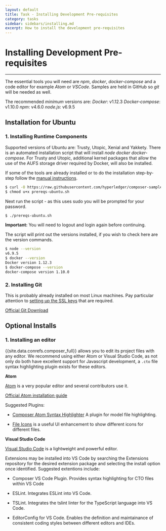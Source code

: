 ```yaml
---
layout: default
title: Task - Installing Development Pre-requisites
category: tasks
sidebar: sidebars/installing.md
excerpt: How to install the development pre-requisites
---
```


# Installing Development Pre-requisites

---

The essential tools you will need are *npm*, *docker*, *docker-compose* and a code editor for example *Atom* or *VSCode*. Samples are held in GitHub so *git* will be needed as well.

The recommended *minimum* versions are:
*Docker*: v1.12.3
*Docker-compose*: v1.10.0
*npm*: v4.6.0
*node.js*: v6.9.5


## Installation for Ubuntu

### 1. Installing Runtime Components
Supported versions of Ubuntu are: Trusty, Utopic, Xenial and Yakkety. There is an automated installation script that will install *node* *docker* *docker-compose*.  For Trusty and Utopic, additional kernel packages that allow the use of the AUFS storage driver required by Docker, will also be installed.

If some of the tools are already installed or to do the installation step-by-step follow the [manual instructions](./manual_prerequisites.md).


```bash
$ curl -O https://raw.githubusercontent.com/hyperledger/composer-sample-applications/master/packages/getting-started/scripts/prereqs-ubuntu.sh
$ chmod u+x prereqs-ubuntu.sh
```

Next run the script - as this uses sudo you will be prompted for your password.

```bash
$ ./prereqs-ubuntu.sh
```

**Important:** You will need to logout and login again before continuing.

The script will print out the versions installed, if you wish to check here are the version commands.

```bash
$ node --version
v6.9.5
$ docker --version
Docker version 1.12.3
$ docker-compose --version
docker-compose version 1.10.0
```

### 2. Installing Git
This is probably already installed on most Linux machines. Pay particular attention to [setting up the SSL keys](https://help.github.com/enterprise/2.7/user/articles/generating-a-new-ssh-key-and-adding-it-to-the-ssh-agent/#platform-linux) that are required.

[Official Git Download](https://git-scm.com/downloads)


## Optional Installs

### 1. Installing an editor

{{site.data.conrefs.composer_full}} allows you to edit its project files with any editor. We recommend using either Atom or Visual Studio Code, as not only do both have excellent support for Javascript development, a `.cto` file syntax highlighting plugin exists for these editors.

**Atom**

[Atom](https://atom.io/) is a very popular editor and several contributors use it.

[Official Atom installation guide](http://flight-manual.atom.io/getting-started/sections/installing-atom/)

Suggested Plugins:

* [Composer Atom Syntax Highlighter](https://github.com/hyperledger/composer-atom-plugin) A plugin for model file highlighting.

* [File Icons](https://atom.io/packages/file-icons) is a useful UI enhancement to show different icons for different files.

**Visual Studio Code**

[Visual Studio Code](https://code.visualstudio.com/) is a lightweight and powerful editor.

Extensions may be installed into VS Code by searching the Extensions repository for the desired extension package and selecting the install option once identified. Suggested extentions include:

* Composer VS Code Plugin. Provides syntax highlighting for CTO files within VS Code

* ESLint. Integrates ESLint into VS Code.

* TSLint. Integrates the tslint linter for the TypeScript language into VS Code.

* EditorConfig for VS Code. Enables the definition and maintainance of consistent coding styles between different editors and IDEs.
